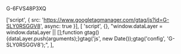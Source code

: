 
G-6FVS48P3XQ

 ['script', { src: 'https://www.googletagmanager.com/gtag/js?id=G-SLY0RSGGV8', async: true }],
    [
      'script',
      {},
      "window.dataLayer = window.dataLayer || [];function gtag(){dataLayer.push(arguments);}gtag('js', new Date());gtag('config', 'G-SLY0RSGGV8');",
    ],